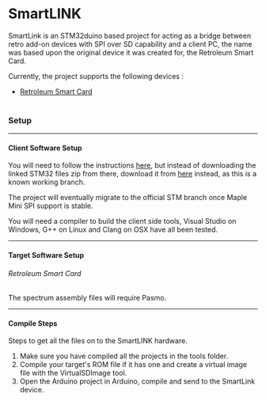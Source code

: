 # SmartLINK

SmartLink is an STM32duino based project for acting as a bridge between retro add-on devices with SPI over SD capability and a client PC, the name was based upon the original device it was created for, the Retroleum Smart Card.

Currently, the project supports the following devices :

- [Retroleum Smart Card](http://blog.retroleum.co.uk/smart-card-for-zx-spectrum/ "Retroleum Smart Card")
<br><br>


### Setup
------------

#### Client Software Setup

You will need to follow the instructions [here](https://github.com/rogerclarkmelbourne/Arduino_STM32/wiki/Installation "here"), but instead of downloading the linked STM32 files zip from there, download it from [here](https://github.com/HexTank/Arduino_STM32 "here") instead, as this is a known working branch.

The project will eventually migrate to the official STM branch once Maple Mini SPI support is stable.

You will need a compiler to build the client side tools, Visual Studio on Windows, G++ on Linux and Clang on OSX have all been tested.

------------

#### Target Software Setup
###### Retroleum Smart Card
The spectrum assembly files will require Pasmo.

------------

#### Compile Steps

Steps to get all the files on to the SmartLINK hardware.

1. Make sure you have compiled all the projects in the tools folder.
1. Compile your target's ROM file if it has one and create a virtual image file with the VirtualSDImage tool.
1. Open the Arduino project in Arduino, compile and send to the SmartLink device.



